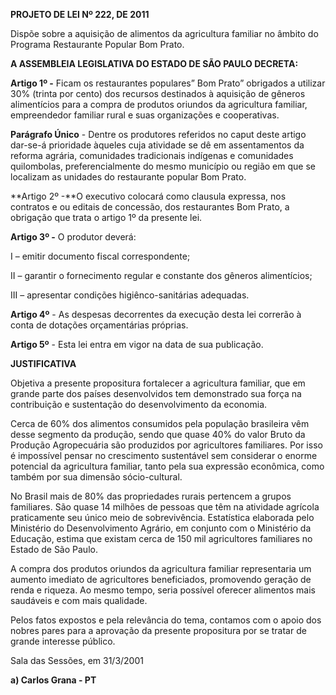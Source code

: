  

**PROJETO DE LEI Nº 222, DE 2011**

  

Dispõe sobre a aquisição de alimentos da agricultura familiar no âmbito
do Programa Restaurante Popular Bom Prato.

  

  

**A ASSEMBLEIA LEGISLATIVA DO ESTADO DE SÃO PAULO DECRETA:**

  

**Artigo 1º -** Ficam os restaurantes populares” Bom Prato” obrigados a
utilizar 30% (trinta por cento) dos recursos destinados à aquisição de
gêneros alimentícios para a compra de produtos oriundos da agricultura
familiar, empreendedor familiar rural e suas organizações e
cooperativas.

  

**Parágrafo Único** - Dentre os produtores referidos no caput deste
artigo dar-se-á prioridade àqueles cuja atividade se dê em assentamentos
da reforma agrária, comunidades tradicionais indígenas e comunidades
quilombolas, preferencialmente do mesmo município ou região em que se
localizam as unidades do restaurante popular Bom Prato.

  

**Artigo 2º -**O executivo colocará como clausula expressa, nos
contratos e ou editais de concessão, dos restaurantes Bom Prato, a
obrigação que trata o artigo 1º da presente lei.

  

**Artigo 3º -** O produtor deverá:

I – emitir documento fiscal correspondente;

II – garantir o fornecimento regular e constante dos gêneros
alimentícios;

III – apresentar condições higiênco-sanitárias adequadas.

  

**Artigo 4º** - As despesas decorrentes da execução desta lei correrão à
conta de dotações orçamentárias próprias.

  

**Artigo 5º** - Esta lei entra em vigor na data de sua publicação.

  

  

**JUSTIFICATIVA**

  

  

Objetiva a presente propositura fortalecer a agricultura familiar, que
em grande parte dos países desenvolvidos tem demonstrado sua força na
contribuição e sustentação do desenvolvimento da economia.

Cerca de 60% dos alimentos consumidos pela população brasileira vêm
desse segmento da produção, sendo que quase 40% do valor Bruto da
Produção Agropecuária são produzidos por agricultores familiares. Por
isso é impossível pensar no crescimento sustentável sem considerar o
enorme potencial da agricultura familiar, tanto pela sua expressão
econômica, como também por sua dimensão sócio-cultural.

No Brasil mais de 80% das propriedades rurais pertencem a grupos
familiares. São quase 14 milhões de pessoas que têm na atividade
agrícola praticamente seu único meio de sobrevivência. Estatística
elaborada pelo Ministério do Desenvolvimento Agrário, em conjunto com o
Ministério da Educação, estima que existam cerca de 150 mil agricultores
familiares no Estado de São Paulo.

A compra dos produtos oriundos da agricultura familiar representaria um
aumento imediato de agricultores beneficiados, promovendo geração de
renda e riqueza. Ao mesmo tempo, seria possível oferecer alimentos mais
saudáveis e com mais qualidade.

Pelos fatos expostos e pela relevância do tema, contamos com o apoio dos
nobres pares para a aprovação da presente propositura por se tratar de
grande interesse público.

  

  

Sala das Sessões, em 31/3/2001

  

  

  

  

  

**a) Carlos Grana - PT**

  

